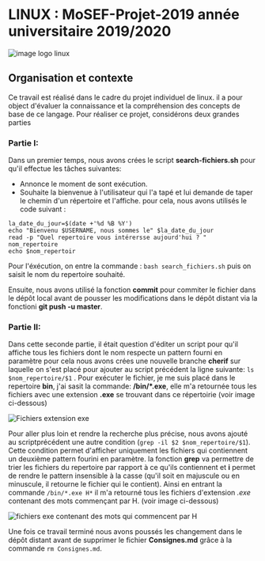 # LINUX : MoSEF-Projet-2019  année universitaire 2019/2020

![image logo linux](https://www.cjoint.com/doc/19_11/IKClomcJ4VB_linux-image.jpg)

## Organisation et contexte

Ce travail est réalisé dans le cadre du projet individuel de linux. il a pour object d'évaluer la connaissance et la compréhension des concepts de base de ce langage. Pour réaliser ce projet, considérons deux grandes parties

### Partie I:

Dans un premier temps, nous avons crées le script **search-fichiers.sh** pour qu'il effectue les tâches suivantes: 
- Annonce le moment de sont exécution. 
- Souhaite la bienvenue à l'utilisateur qui l'a tapé et lui demande de taper le chemin d'un répertoire et l'affiche. 
pour cela, nous avons utilisés le code suivant : 
``` 
la_date_du_jour=$(date +'%d %B %Y') 
echo "Bienvenu $USERNAME, nous sommes le" $la_date_du_jour
read -p "Quel repertoire vous intérersse aujourd'hui ? " nom_repertoire
echo $nom_repertoir

``` 
Pour l'éxécution, on entre la commande : ` bash search_fichiers.sh ` puis on saisit le nom du repertoire souhaité.

Ensuite, nous avons utilisé la fonction **commit** pour commiter le fichier dans le dépôt local avant de pousser les modifications dans le dépôt distant via la fonctioni **git push -u master**.

### Partie II:

Dans cette seconde partie, il était question d'éditer un script pour qu'il affiche tous les fichiers dont le nom respecte un pattern fourni en paramètre pour cela nous avons crées une nouvelle branche **cherif** sur laquelle on s'est placé pour ajouter au script précédent la ligne suivante: `ls $nom_repertoire/$1` . Pour exécuter le fichier, je me suis placé dans le repertoire **bin**, j'ai sasit la commande: **/bin/*.exe**, elle m'a retournée tous les fichiers avec une extension **.exe** se trouvant dans ce répertoirie (voir image ci-dessous) 

![Fichiers extension exe](https://www.cjoint.com/doc/19_11/IKCk66MPKEB_execution-1.PNGi)


Pour aller plus loin et rendre la recherche plus précise, nous avons ajouté au scriptprécédent une autre condition (` grep -il $2 $nom_repertoire/$1 `). Cette condition permet d'afficher uniquement les fichiers qui contiennent un deuxième pattern fourini en paramètre. la fonction **grep** va permettre de trier les fichiers du repertoire par rapport à ce qu'ils contiennent et **i** permet de rendre le pattern insensible à la casse (qu'il soit en majuscule ou en minuscule, il retourne le fichier qui le contient). Ainsi en entrant la commande `/bin/*.exe H*` il m'a retourné tous les fichiers d'extension *.exe* contenant des mots commençant par H. (voir image ci-dessous)

![fichiers exe contenant des mots qui commencent par H](https://www.cjoint.com/doc/19_11/IKClhUJvpwB_Execution-2.PNG)

Une fois ce travail terminé nous avons poussés les changement dans le dépôt distant avant de supprimer le fichier **Consignes.md** grâce à la commande `rm Consignes.md`. 

